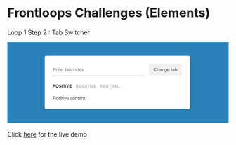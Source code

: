# Frontloops Challenges (Elements)

Loop 1 Step 2 : Tab Switcher

![preview image](./design/preview.png "Click below for live demo")

Click [here](https://zathio.github.io/frontloops-challenges/elements-challenges/loop1-step2/) for the live demo